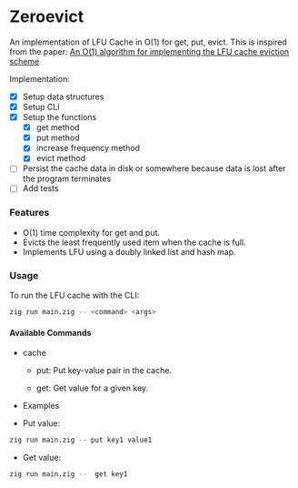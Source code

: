 # Zeroevict

An implementation of LFU Cache in O(1) for get, put, evict. This is inspired from the paper: [An O(1) algorithm for implementing the LFU cache eviction scheme](https://arxiv.org/abs/2110.11602#)

Implementation:
- [x] Setup data structures
- [x] Setup CLI
- [x] Setup the functions
    - [x] get method
    - [x] put method
    - [x] increase frequency method
    - [x] evict method
- [ ] Persist the cache data in disk or somewhere because data is lost after the program terminates
- [ ] Add tests

### Features

- O(1) time complexity for get and put.
- Evicts the least frequently used item when the cache is full.
- Implements LFU using a doubly linked list and hash map.

### Usage

To run the LFU cache with the CLI:

```sh
zig run main.zig -- <command> <args>
```
#### Available Commands

-   cache

    - put: Put key-value pair in the cache.

    - get: Get value for a given key.

-   Examples

- Put value:
```sh
zig run main.zig -- put key1 value1
```
- Get value:
```sh
zig run main.zig --  get key1
```